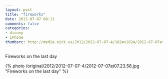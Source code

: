 ```yaml
---
layout: post
title: "fireworks"
date: 2012-07-07 08:11
comments: false
categories: 
- disney
- iPhone
thumbsrc: http://media.eick.us/2012/2012-07-07-4/1024x1024/2012-07-07at07.23.58.jpg
---
```

Fireworks on the last day

{% photo /original/2012/2012-07-07-4/2012-07-07at07.23.58.jpg "Fireworks on the last day" %}

